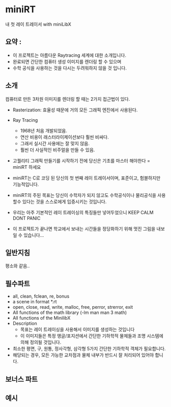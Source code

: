 # miniRT
내 첫 레이 트레이서 with miniLibX

## 요약 :
- 이 프로젝트는 아름다운 Raytracing 세계에 대한 소개입니다.
- 완료되면 간단한 컴퓨터 생성 이미지를 렌더링 할 수 있으며
- 수학 공식을 사용하는 것을 다시는 두려워하지 않을 것 입니다.

## 소개
컴퓨터로 만든 3차원 이미지를 렌더링 할 때는 2가지 접근법이 있다.
- Rasterization: 효율성 때문에 거의 모든 그래픽 엔진에서 사용된다.
- Ray Tracing
  - 1968년 처음 개발되었음.
  - 연산 비용이 래스터라이제이션보다 훨씬 비싸다.
  - 그래서 실시간 사용에는 잘 맞지 않음.
  - 훨씬 더 사실적인 비주얼을 만들 수 있음.
  
- 고퀄리티 그래픽 만들기를 시작하기 전에 당신은 기초를 마스터 해야한다 = miniRT 하세요
- miniRT는 C로 코딩 된 당신의 첫 번째 레이 트레이서이며, 표준이고, 험블하지만 기능적입니다.
- miniRT의 주된 목표는 당신이 수학자가 되지 않고도 수학공식이나 물리공식을 사용할수 있다는 것을 스스로에게 입증시키는 것입니다.
- 우리는 아주 기본적인 레이 트레이싱의 특징들만 넣어두었으니 KEEP CALM DONT PANIC
- 이 프로젝트가 끝나면 학교에서 보내는 시간들을 정당화하기 위해 멋진 그림을 내보일 수 있습니다...
  
## 일반지침
평소와 같음..

## 필수파트
- all, clean, fclean, re, bonus
- a scene in format *.rt
- open, close, read, write, malloc, free, perror, strerror, exit
- All functions of the math library (-lm man man 3 math)
- All functions of the MinilibX
- Description
  - 목표는 레이 트레이싱을 사용해서 이미지를 생성하는 것입니다
  - 이 이미지들은 특정 앵글/포지션에서 간단한 기하학적 물체들과 조명 시스템에 의해 정의될 것입니다. 
- 최소한 평면, 구, 원통, 정사각형, 삼각형 5가지 간단한 기하학적 객체가 필요합니다.
- 해당되는 경우, 모든 가능한 교차점과 물체 내부가 반드시 잘 처리되어 있어야 합니다.


## 보너스 파트

## 예시
